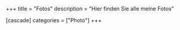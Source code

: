 +++
title       = "Fotos"
description = "Hier finden Sie alle meine Fotos"

[cascade]
  categories  = ["Photo"]
+++
